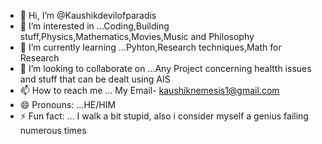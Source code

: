 - 👋 Hi, I’m @Kaushikdevilofparadis
- 👀 I’m interested in ...Coding,Building stuff,Physics,Mathematics,Movies,Music and Philosophy
- 🌱 I’m currently learning ...Pyhton,Research techniques,Math for Research
- 💞️ I’m looking to collaborate on ...Any Project concerning healtth issues and stuff that can be dealt using AIS
- 📫 How to reach me ... My Email- kaushiknemesis1@gmail.com
- 😄 Pronouns: ...HE/HIM
- ⚡ Fun fact: ... I walk a bit stupid, also i consider myself a genius failing numerous times 

<!---
Kaushikdevilofparadis/Kaushikdevilofparadis is a ✨ special ✨ repository because its `README.md` (this file) appears on your GitHub profile.
You can click the Preview link to take a look at your changes.
--->
